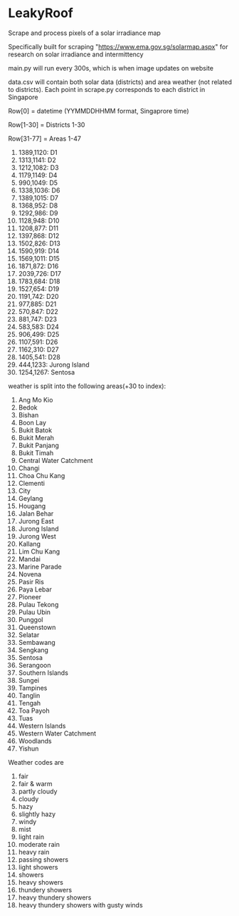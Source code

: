 # LeakyRoof

Scrape and process pixels of a solar irradiance map

Specifically built for scraping "https://www.ema.gov.sg/solarmap.aspx" for research on solar irradiance and intermittency  

main.py will run every 300s, which is when image updates on website

data.csv will contain both solar data (districts) and area weather (not related to districts).
Each point in scrape.py corresponds to each district in Singapore

Row[0] = datetime (YYMMDDHHMM format, Singaprore time)

Row[1-30] = Districts 1-30

Row[31-77] = Areas 1-47

<ol>
<li>1389,1120: D1
<li>1313,1141: D2
<li>1212,1082: D3
<li>1179,1149: D4
<li>990,1049: D5
<li>1338,1036: D6
<li>1389,1015: D7
<li>1368,952: D8
<li>1292,986: D9
<li>1128,948: D10
<li>1208,877: D11
<li>1397,868: D12
<li>1502,826: D13
<li>1590,919: D14
<li>1569,1011: D15
<li>1871,872: D16
<li>2039,726: D17
<li>1783,684: D18
<li>1527,654: D19
<li>1191,742: D20
<li>977,885: D21
<li>570,847: D22
<li>881,747: D23
<li>583,583: D24
<li>906,499: D25
<li>1107,591: D26
<li>1162,310: D27
<li>1405,541: D28
<li>444,1233: Jurong Island
<li>1254,1267: Sentosa
</ol>

weather is split into the following areas(+30 to index):
<ol>
<li>Ang Mo Kio
<li>Bedok
<li>Bishan
<li>Boon Lay
<li>Bukit Batok
<li>Bukit Merah
<li>Bukit Panjang
<li>Bukit Timah
<li>Central Water Catchment
<li>Changi
<li>Choa Chu Kang
<li>Clementi
<li>City
<li>Geylang
<li>Hougang
<li>Jalan Behar
<li>Jurong East
<li>Jurong Island
<li>Jurong West
<li>Kallang
<li>Lim Chu Kang
<li>Mandai
<li>Marine Parade
<li>Novena
<li>Pasir Ris
<li>Paya Lebar
<li>Pioneer
<li>Pulau Tekong
<li>Pulau Ubin
<li>Punggol
<li>Queenstown
<li>Selatar
<li>Sembawang
<li>Sengkang
<li>Sentosa
<li>Serangoon
<li>Southern Islands
<li>Sungei
<li>Tampines
<li>Tanglin
<li>Tengah
<li>Toa Payoh
<li>Tuas
<li>Western Islands
<li>Western Water Catchment
<li>Woodlands
<li>Yishun
</ol>

Weather codes are

<ol>
<li>fair
<li>fair & warm
<li>partly cloudy
<li>cloudy
<li>hazy
<li>slightly hazy
<li>windy
<li>mist
<li>light rain
<li>moderate rain
<li>heavy rain
<li>passing showers
<li>light showers
<li>showers
<li>heavy showers
<li>thundery showers
<li>heavy thundery showers
<li>heavy thundery showers with gusty winds
</ol> 